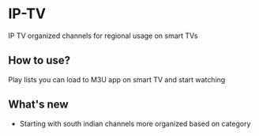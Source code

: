 # IP-TV
IP TV organized channels for regional usage on smart TVs


## How to use?
Play lists you can load to M3U app on smart TV and start watching

## What's new
- Starting with south indian channels more organized based on category
